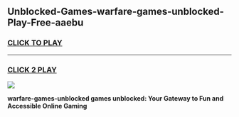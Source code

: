 
## Unblocked-Games-warfare-games-unblocked-Play-Free-aaebu
<h3>
<a href="https://premium76.site?title=warfare-games-unblocked&ref=18A">CLICK TO PLAY</a></h3>
<hr>

<h3>
<a href="https://premium76.site?title=warfare-games-unblocked&ref=18A">CLICK 2 PLAY</a>
  
</h3>

<a href="https://premium76.site?title=warfare-games-unblocked&ref=18A"><img src="https://clearcache.store/games.png"></a>


**warfare-games-unblocked games unblocked: Your Gateway to Fun and Accessible Online Gaming**
